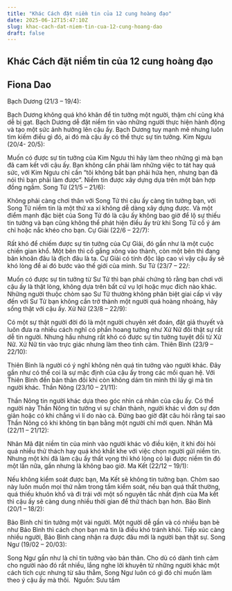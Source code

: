 ```yaml
---
title: "Khác Cách đặt niềm tin của 12 cung hoàng đạo"
date: 2025-06-12T15:47:10Z
slug: khac-cach-dat-niem-tin-cua-12-cung-hoang-dao
draft: false
---
```


## Khác Cách đặt niềm tin của 12 cung hoàng đạo

## Fiona Dao

Bạch Dương (21/3 – 19/4):

Bạch Dương không quá khó khăn để tin tưởng một người, thậm chí cũng khá dễ bị gạt. Bạch Dương dễ đặt niềm tin vào những người thực hiện hành động và tạo một sức ảnh hưởng lên cậu ấy. Bạch Dương tuy mạnh mẽ nhưng luôn tìm kiếm điều gì đó, ai đó mà cậu ấy có thể thực sự tin tưởng.
 Kim Ngưu (20/4- 20/5):

Muốn có được sự tin tưởng của Kim Ngưu thì hãy làm theo những gì mà bạn đã cam kết với cậu ấy. Bạn không cần phải làm những việc to tát hay quá sức, với Kim Ngưu chỉ cần “tôi không bắt bạn phải hứa hẹn, nhưng bạn đã nói thì bạn phải làm được”. Niềm tin được xây dựng dựa trên một bản hợp đồng ngầm.
 Song Tử (21/5 – 21/6):

Không phải càng chơi thân với Song Tử thì cậu ấy càng tin tưởng bạn, với Song Tử niềm tin là một thứ xa xỉ không dễ dàng xây dựng được. Và một điểm mạnh đặc biệt của Song Tử đó là cậu ấy không bao giờ để lộ sự thiếu tin tưởng và bạn cũng không thể phát hiện điều ấy trừ khi Song Tử cố ý ám chỉ hoặc nắc khéo cho bạn.
 Cự Giải (22/6 – 22/7):

Rất khó để chiếm được sự tin tưởng của Cự Giải, đó gần như là một cuộc chiến gian khổ. Một bên thì cố gắng xông vào thành, còn một bên thì đang băn khoăn đâu là địch đâu là ta. Cự Giải có tính độc lập cao vì vậy cậu ấy sẽ khó lòng để ai đó bước vào thế giới của mình.
 Sư Tử (23/7 – 22/:

Muốn có được sự tin tưởng từ Sư Tử thì bạn phải chứng tỏ rằng bạn chơi với cậu ấy là thật lòng, không dựa trên bất cứ vụ lợi hoặc mục đích nào khác. Những người thuộc chòm sao Sư Tử thường không phân biệt giai cấp vì vậy đến với Sư Tử bạn không cần trở thành một người quá hoàng nhoáng, hãy sống thật với cậu ấy.
 Xử Nữ (23/8 – 22/9):

Có một sự thật người đời đó là một người chuyên xét đoán, đặt giả thuyết và luôn đưa ra nhiều cách nghĩ có phần hoang tưởng như Xử Nữ đôi thật sự rất dễ tin người. Nhưng hầu nhưng rất khó có được sự tin tưởng tuyệt đối từ Xử Nữ. Xử Nữ tin vào trực giác nhưng làm theo tình cảm.
 Thiên Bình (23/9 – 22/10):

Thiên Bình là người có ý nghĩ không nên quá tin tưởng vào người khác. Đây gần như có thể coi là sự mặc định của cậu ấy trong các mối quan hệ. Với Thiên Bình đến bản thân đôi khi còn không dám tin mình thì lấy gì mà tin người khác.
 Thần Nông (23/10 – 21/11):

Thần Nông tin người khác dựa theo góc nhìn cá nhân của cậu ấy. Có thể người này Thần Nông tin tưởng vì sự chân thành, người khác vì đơn sự đơn giản hoặc có khi chẳng vì lí do nào cả. Đừng bao giờ đặt câu hỏi rằng tại sao Thần Nông có khi không tin bạn bằng một người chỉ mới quen.
 Nhân Mã (22/11 – 21/12):

Nhân Mã đặt niềm tin của mình vào người khác vô điều kiện, ít khi đòi hỏi quá nhiều thử thách hay quá khó khắt khe với việc chọn người gửi niềm tin. Nhưng một khi đã làm cậu ấy thất vọng thì khó lòng có lại được niềm tin đó một lần nữa, gần nhưng là không bao giờ.
 Ma Kết (22/12 – 19/1):

Nếu không kiểm soát được bạn, Ma Kết sẽ không tin tưởng bạn. Chòm sao này luôn muốn mọi thứ nằm trong tầm kiểm soát, nếu bạn quá thất thường, quá thiếu khuôn khổ và đi trái với một số nguyên tắc nhất định của Ma kết thì cậu ấy sẽ càng dung nhiều thời gian để thử thách bạn hơn.
 Bảo Bình (20/1 – 18/2):

Bảo Bình chỉ tin tưởng một vài người. Một người dễ gần và có nhiều bạn bè như Bảo Bình thì cách chọn bạn mà tin là điều khó tránh khỏi. Tiếp xúc càng nhiều người, Bảo Bình càng nhận ra được đâu mới là người bạn thật sự.
 Song Ngư (19/02 – 20/03):

Song Ngư gần như là chỉ tin tưởng vào bản thân. Cho dù có dành tình cảm cho người nào đó rất nhiều, lắng nghe lời khuyên từ những người khác một cách tích cực nhưng từ sâu thẳm, Song Ngư luôn có gì đó chỉ muốn làm theo ý cậu ấy mà thôi.
​
Nguồn: Sưu tầm​